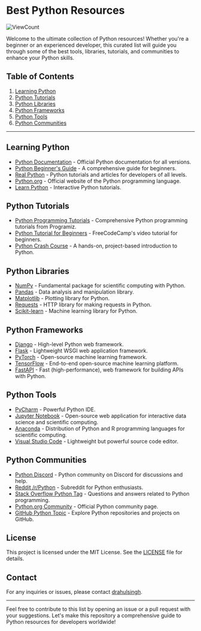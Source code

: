 # Best Python Resources

![ViewCount](https://views.whatilearened.today/views/github/drahulsingh/Best-Python-Resources.svg)

Welcome to the ultimate collection of Python resources! Whether you're a beginner or an experienced developer, this curated list will guide you through some of the best tools, libraries, tutorials, and communities to enhance your Python skills.

## Table of Contents

1. [Learning Python](#learning-python)
2. [Python Tutorials](#python-tutorials)
3. [Python Libraries](#python-libraries)
4. [Python Frameworks](#python-frameworks)
5. [Python Tools](#python-tools)
6. [Python Communities](#python-communities)

---

## Learning Python

- [Python Documentation](https://docs.python.org/3/) - Official Python documentation for all versions.
- [Python Beginner's Guide](https://wiki.python.org/moin/BeginnersGuide) - A comprehensive guide for beginners.
- [Real Python](https://realpython.com/) - Python tutorials and articles for developers of all levels.
- [Python.org](https://www.python.org/) - Official website of the Python programming language.
- [Learn Python](https://www.learnpython.org/) - Interactive Python tutorials.

## Python Tutorials

- [Python Programming Tutorials](https://www.programiz.com/python-programming) - Comprehensive Python programming tutorials from Programiz.
- [Python Tutorial for Beginners](https://www.youtube.com/watch?v=_uQrJ0TkZlc) - FreeCodeCamp's video tutorial for beginners.
- [Python Crash Course](https://ehmatthes.github.io/pcc/) - A hands-on, project-based introduction to Python.

## Python Libraries

- [NumPy](https://numpy.org/) - Fundamental package for scientific computing with Python.
- [Pandas](https://pandas.pydata.org/) - Data analysis and manipulation library.
- [Matplotlib](https://matplotlib.org/) - Plotting library for Python.
- [Requests](https://docs.python-requests.org/en/master/) - HTTP library for making requests in Python.
- [Scikit-learn](https://scikit-learn.org/stable/) - Machine learning library for Python.

## Python Frameworks

- [Django](https://www.djangoproject.com/) - High-level Python web framework.
- [Flask](https://flask.palletsprojects.com/en/2.0.x/) - Lightweight WSGI web application framework.
- [PyTorch](https://pytorch.org/) - Open-source machine learning framework.
- [TensorFlow](https://www.tensorflow.org/) - End-to-end open-source machine learning platform.
- [FastAPI](https://fastapi.tiangolo.com/) - Fast (high-performance), web framework for building APIs with Python.

## Python Tools

- [PyCharm](https://www.jetbrains.com/pycharm/) - Powerful Python IDE.
- [Jupyter Notebook](https://jupyter.org/) - Open-source web application for interactive data science and scientific computing.
- [Anaconda](https://www.anaconda.com/) - Distribution of Python and R programming languages for scientific computing.
- [Visual Studio Code](https://code.visualstudio.com/) - Lightweight but powerful source code editor.

## Python Communities

- [Python Discord](https://discord.gg/python) - Python community on Discord for discussions and help.
- [Reddit /r/Python](https://www.reddit.com/r/python/) - Subreddit for Python enthusiasts.
- [Stack Overflow Python Tag](https://stackoverflow.com/questions/tagged/python) - Questions and answers related to Python programming.
- [Python.org Community](https://www.python.org/community/) - Official Python community page.
- [GitHub Python Topic](https://github.com/topics/python) - Explore Python repositories and projects on GitHub.

## License

This project is licensed under the MIT License. See the [LICENSE](LICENSE) file for details.

## Contact

For any inquiries or issues, please contact [drahulsingh](https://github.com/drahulsingh).

---

Feel free to contribute to this list by opening an issue or a pull request with your suggestions. Let's make this repository a comprehensive guide to Python resources for developers worldwide!
